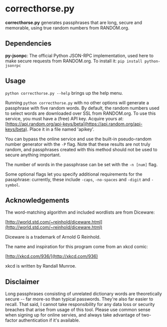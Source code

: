 correcthorse.py
====

**correcthorse.py** generates passphrases that are long, secure and memorable,
using true random numbers from RANDOM.org.



Dependencies
------------

**py-jsonpc**: The official Python JSON-RPC implementation, used here to make secure requests from RANDOM.org. To install it: `pip install python-jsonrpc`


Usage
-----

`python correcthorse.py --help` brings up the help menu.

Running `python correcthorse.py` with no other options will generate a passphrase with five random words. By default, the random numbers used to select words are downloaded over SSL from RANDOM.org. To use this service, you must have a (free) API key. Acquire yours at: [https://api.random.org/api-keys/beta](https://api.random.org/api-keys/beta). Place it in a file named 'apikey'.

You can bypass the online service and use the built-in pseudo-random number generator with the `-P` flag. Note that these results are not truly random, and passphrases created with this method should not be used to secure anything important.

The number of words in the passphrase can be set with the `-n [num]` flag.

Some optional flags let you specify additional requirements for the passphrase: currently, these include `-caps`, `-no-spaces` and `-digit` and `-symbol`.

Acknowledgements
----------------

The word-matching algorithm and included wordlists are from Diceware:

[http://world.std.com/~reinhold/diceware.html](http://world.std.com/~reinhold/diceware.html)

Diceware is a trademark of Arnold G Reinhold.

The name and inspiration for this program come from an xkcd comic:

[http://xkcd.com/936/](http://xkcd.com/936)

xkcd is written by Randall Munroe.


Disclaimer
----------

Long passphrases consisting of unrelated dictionary words are theoretically secure -- far more-so than typical passwords. They're also far easier to recall. That said, I cannot take responsibility for any data loss or security breaches that arise from usage of this tool. Please use common sense when signing up for online servies, and always take advantage of two-factor authentication if it's available.